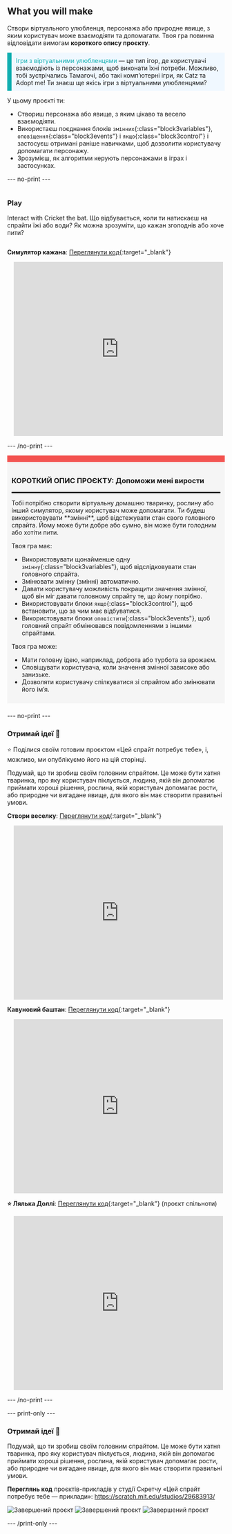## What you will make

Створи віртуального улюбленця, персонажа або природне явище, з яким користувач може взаємодіяти та допомагати. Твоя гра повинна відповідати вимогам **короткого опису проєкту**.

<p style="border-left: solid; border-width:10px; border-color: #0faeb0; background-color: aliceblue; padding: 10px;">
<span style="color: #0faeb0">Ігри з віртуальними улюбленцями</span> — це тип ігор, де користувачі взаємодіють із персонажами, щоб виконати їхні потреби. Можливо, тобі зустрічались Тамагочі, або такі компʼютерні ігри, як Catz та Adopt me!  Ти знаєш ще якісь ігри з віртуальними улюбленцями?
</p>

У цьому проєкті ти:
+ Створиш персонажа або явище, з яким цікаво та весело взаємодіяти.
+ Використаєш поєднання блоків `змінних`{:class="block3variables"}, `оповіщення`{:class="block3events"} і `якщо`{:class="block3control"} і застосуєш отримані раніше навичками, щоб дозволити користувачу допомагати персонажу.
+ Зрозумієш, як алгоритми керують персонажами в іграх і застосунках.

--- no-print ---

<div style="display: flex; flex-wrap: wrap">
<div style="flex-basis: 200px; flex-grow: 1">

### Play

Interact with Cricket the bat. Що відбувається, коли ти натискаєш на спрайти їжі або води? Як можна зрозуміти, що кажан зголоднів або хоче пити?

</div>
<div>

**Симулятор кажана**: [Переглянути код](https://scratch.mit.edu/projects/530008968/editor){:target="_blank"}
<div class="scratch-preview" style="margin-left: 15px;">
  <iframe allowtransparency="true" width="485" height="402" src="https://scratch.mit.edu/projects/embed/530008968/?autostart=false" frameborder="0"></iframe>
</div>

</div>
</div>

--- /no-print ---

<div style="border-top: 15px solid #f3524f; background-color: whitesmoke; margin-bottom: 20px; padding: 10px;">

### КОРОТКИЙ ОПИС ПРОЄКТУ: Допоможи мені вирости
<hr style="border-top: 2px solid black;">
Тобі потрібно створити віртуальну домашню тваринку, рослину або інший симулятор, якому користувач може допомагати. Ти будеш використовувати **змінні**, щоб відстежувати стан свого головного спрайта. Йому може бути добре або сумно, він може бути голодним або хотіти пити. 

Твоя гра має:
+ Використовувати щонайменше одну `змінну`{:class="block3variables"}, щоб відслідковувати стан головного спрайта.
+ Змінювати змінну (змінні) автоматично.
+ Давати користувачу можливість покращити значення змінної, щоб він міг давати головному спрайту те, що йому потрібно.
+ Використовувати блоки `якщо`{:class="block3control"}, щоб встановити, що за чим має відбуватися.
+ Використовувати блоки `оповістити`{:class="block3events"}, щоб головний спрайт обмінювався повідомленнями з іншими спрайтами.

Твоя гра може:
+ Мати головну ідею, наприклад, доброта або турбота за врожаєм.
+ Сповіщувати користувача, коли значення змінної зависоке або занизьке.
+ Дозволяти користувачу спілкуватися зі спрайтом або змінювати його імʼя.
</div>

--- no-print ---

### Отримай ідеї 💭

⭐ Поділися своїм готовим проєктом «Цей спрайт потребує тебе», і, можливо, ми опублікуємо його на цій сторінці.

Подумай, що ти зробиш своїм головним спрайтом. Це може бути хатня тваринка, про яку користувач піклується, людина, якій він допомагає приймати хороші рішення, рослина, якій користувач допомагає рости, або природне чи вигадане явище, для якого він має створити правильні умови.

**Створи веселку**: [Переглянути код](https://scratch.mit.edu/projects/530034441/editor){:target="_blank"}
<div class="scratch-preview" style="margin-left: 15px;">
  <iframe allowtransparency="true" width="485" height="402" src="https://scratch.mit.edu/projects/embed/530034441/?autostart=false" frameborder="0"></iframe>
</div>

**Кавуновий баштан**: [Переглянути код](https://scratch.mit.edu/projects/531858794/editor){:target="_blank"}
<div class="scratch-preview" style="margin-left: 15px;">
  <iframe allowtransparency="true" width="485" height="402" src="https://scratch.mit.edu/projects/embed/531858794/?autostart=false" frameborder="0"></iframe>
</div>

**⭐ Лялька Доллі**: [Переглянути код](https://scratch.mit.edu/projects/799871118/editor){:target="_blank"} (проєкт спільноти)
<div class="scratch-preview" style="margin-left: 15px;">
  <iframe allowtransparency="true" width="485" height="402" src="https://scratch.mit.edu/projects/embed/799871118/?autostart=false" frameborder="0"></iframe>
</div>

--- /no-print ---

--- print-only ---

### Отримай ідеї 💭

Подумай, що ти зробиш своїм головним спрайтом. Це може бути хатня тваринка, про яку користувач піклується, людина, якій він допомагає приймати хороші рішення, рослина, якій користувач допомагає рости, або природне чи вигадане явище, для якого він має створити правильні умови.

**Переглянь код** проєктів-прикладів у студії Скретчу «Цей спрайт потребує тебе — приклади»: https://scratch.mit.edu/studios/29683913/

![Завершений проєкт](images/bat-project.png) ![Завершений проєкт](images/watermelon-project.png) ![Завершений проєкт](images/rainbow-project.png)

--- /print-only ---


